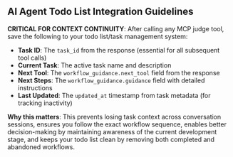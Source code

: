 ## AI Agent Todo List Integration Guidelines

**CRITICAL FOR CONTEXT CONTINUITY**: After calling any MCP judge tool, save the following to your todo list/task management system:

- **Task ID**: The `task_id` from the response (essential for all subsequent tool calls)
- **Current Task**: The active task name and description
- **Next Tool**: The `workflow_guidance.next_tool` field from the response
- **Next Steps**: The `workflow_guidance.guidance` field with detailed instructions
- **Last Updated**: The `updated_at` timestamp from task metadata (for tracking inactivity)

**Why this matters**: This prevents losing task context across conversation sessions, ensures you follow the exact workflow sequence, enables better decision-making by maintaining awareness of the current development stage, and keeps your todo list clean by removing both completed and abandoned workflows.
